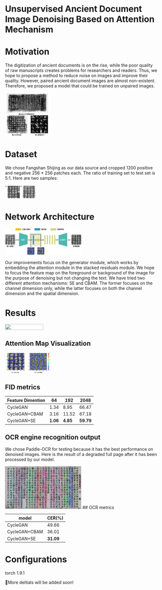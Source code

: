 # Unsupervised Ancient Document Image Denoising Based on Attention Mechanism

# Motivation

The digitization of ancient documents is on the rise, while the poor quality of raw manuscripts creates problems for researchers and readers. Thus, we hope to propose a method to reduce noise on images and improve their quality. However, paired ancient document images are almost non-existent. Therefore, we proposed a model that could be trained on unpaired images.

<img src="https://github.com/RylonW/CycleSE-GAN/blob/main/pic/origin_ancient.jpg" width=30% height=30%>

# Dataset
  We chose Fangshan Shijing as our data source and cropped 1200 positive and negative 256 * 256 patches each. The ratio of training set to test set is 5:1. Here are two samples:
  
 <img src="https://github.com/RylonW/CycleSE-GAN/blob/main/pic/samples.jpg" width=20% height=20%>
  
# Network Architecture
<img src="https://github.com/RylonW/CycleSE-GAN/blob/main/pic/generator.jpg" width=50% height=50%>

Our improvements focus on the generator module, which works by embedding the attention module in the stacked residuals module. We hope to focus the feature map on the foreground or background of the image for the purpose of denoising but not changing the text. We have tried two different attention mechanisms: SE and CBAM. The former focuses on the channel dimension only, while the latter focuses on both the channel dimension and the spatial dimension.

  
# Results
<img src="https://github.com/RylonW/CycleSE-GAN/blob/main/pic/denoise_result.png" width=50% height=50%>

## Attention Map Visualization
<img src="https://github.com/RylonW/CycleSE-GAN/blob/main/pic/attention_map.jpg" width=30% height=30%>

## FID metrics
| Feature Dimention  | 64 | 192    | 2048  |
|--------|------------|-------   |--------|
| CycleGAN | 1.34    | 8.95   | 66.47 | 
| CycleGAN+CBAM | 3.16    | 11.52   | 67.18 |
| CycleGAN+SE | **1.06**    | **4.85**   | **59.79** | 

## OCR engine recognition output
We chose Paddle-OCR for testing because it has the best performance on denoised images. Here is the result of a degraded full page after it has been processed by our model.

<img src="https://github.com/RylonW/CycleSE-GAN/blob/main/pic/recognition.png" width=50% height=50%>
## OCR metrics

| model  | CER(%) | 
|--------|------------|
| CycleGAN | 49.66    |
| CycleGAN+CBAM | 36.01    |
| CycleGAN+SE | **31.09**    |

# Configurations
torch 1.9.1


:cherries:More deltials will be added soon!
